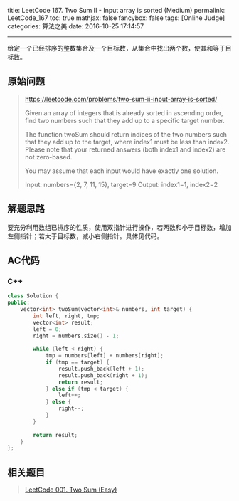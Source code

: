 title: LeetCode 167. Two Sum II - Input array is sorted (Medium)
permalink: LeetCode_167
toc: true
mathjax: false
fancybox: false
tags: [Online Judge]
categories: 算法之美
date: 2016-10-25 17:14:57

---

给定一个已经排序的整数集合及一个目标数，从集合中找出两个数，使其和等于目标数。

<!--more-->

## 原始问题

> https://leetcode.com/problems/two-sum-ii-input-array-is-sorted/
>
> Given an array of integers that is already sorted in ascending order, find two numbers such that they add up to a specific target number.
> 
>  The function twoSum should return indices of the two numbers such that they add up to the target, where index1 must be less than index2. Please note that your returned answers (both index1 and index2) are not zero-based.
> 
> You may assume that each input would have exactly one solution.
> 
> Input: numbers={2, 7, 11, 15}, target=9
> Output: index1=1, index2=2

## 解题思路

要充分利用数组已排序的性质，使用双指针进行操作，若两数和小于目标数，增加左侧指针；若大于目标数，减小右侧指针。具体见代码。

## AC代码
### C++

```cpp
class Solution {
public:
    vector<int> twoSum(vector<int>& numbers, int target) {
        int left, right, tmp;
        vector<int> result;
        left = 0;
        right = numbers.size() - 1;
        
        while (left < right) {
            tmp = numbers[left] + numbers[right];
            if (tmp == target) {
                result.push_back(left + 1);
                result.push_back(right + 1);
                return result;
            } else if (tmp < target) {
                left++;
            } else {
                right--;
            }
        }
        
        return result;
    }
};
```

## 相关题目

> [LeetCode 001. Two Sum (Easy)](/2016/10/25/LeetCode_001/)
